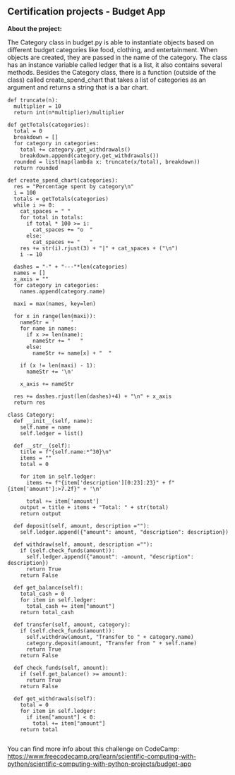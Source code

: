 ## Certification projects - Budget App
**About the project:**

The Category class in budget.py is able to instantiate objects based on different budget categories like food, clothing, and entertainment. When objects are created, they are passed in the name of the category. The class has an instance variable called ledger that is a list, it also contains several methods. Besides the Category class, there is a function (outside of the class) called create_spend_chart that takes a list of categories as an argument and returns a string that is a bar chart.


```
def truncate(n):
  multiplier = 10
  return int(n*multiplier)/multiplier

def getTotals(categories):
  total = 0
  breakdown = []
  for category in categories:
    total += category.get_withdrawals()
    breakdown.append(category.get_withdrawals())
  rounded = list(map(lambda x: truncate(x/total), breakdown))
  return rounded

def create_spend_chart(categories):
  res = "Percentage spent by category\n"
  i = 100
  totals = getTotals(categories)
  while i >= 0:
    cat_spaces = " "
    for total in totals:
      if total * 100 >= i:
        cat_spaces += "o  "
      else:
        cat_spaces += "   "
    res += str(i).rjust(3) + "|" + cat_spaces + ("\n")
    i -= 10

  dashes = "-" + "---"*len(categories)
  names = []
  x_axis = ""
  for category in categories:
    names.append(category.name)

  maxi = max(names, key=len)

  for x in range(len(maxi)):
    nameStr = '     '
    for name in names:
      if x >= len(name):
        nameStr += "   "
      else:
        nameStr += name[x] + "  "

    if (x != len(maxi) - 1):
      nameStr += '\n'

    x_axis += nameStr

  res += dashes.rjust(len(dashes)+4) + "\n" + x_axis
  return res

class Category:
  def __init__(self, name):
    self.name = name
    self.ledger = list()

  def __str__(self):
    title = f"{self.name:*^30}\n"
    items = ""
    total = 0

    for item in self.ledger:
      items += f"{item['description'][0:23]:23}" + f"{item['amount']:>7.2f}" + '\n'
      
      total += item['amount']
    output = title + items + "Total: " + str(total)
    return output 

  def deposit(self, amount, description =""):
    self.ledger.append({"amount": amount, "description": description})
  
  def withdraw(self, amount, description =""):
    if (self.check_funds(amount)):
      self.ledger.append({"amount": -amount, "description": description})
      return True
    return False
  
  def get_balance(self):
    total_cash = 0 
    for item in self.ledger:
      total_cash += item["amount"]
    return total_cash
  
  def transfer(self, amount, category):
    if (self.check_funds(amount)):
      self.withdraw(amount, "Transfer to " + category.name)
      category.deposit(amount, "Transfer from " + self.name)
      return True
    return False
  
  def check_funds(self, amount):
    if (self.get_balance() >= amount):
      return True
    return False

  def get_withdrawals(self):
    total = 0 
    for item in self.ledger:
      if item["amount"] < 0:
        total += item["amount"]
    return total
  
```
You can find more info about this challenge on CodeCamp: https://www.freecodecamp.org/learn/scientific-computing-with-python/scientific-computing-with-python-projects/budget-app
